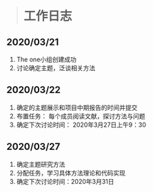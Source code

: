 ># 工作日志
## 2020/03/21
1. The one小组创建成功
2. 讨论确定主题，泛谈相关方法

## 2020/03/22
1. 确定的主题展示和项目中期报告的时间并提交
2. 布置任务：
   每个成员阅读文献，探讨方法与问题
3. 确定下次讨论时间：
   2020年3月27日上午9：30

## 2020/03/27
1. 确定主题研究方法
2. 分配任务，学习具体方法理论和代码实现
3. 确定下次讨论时间：2020年3月31日
   